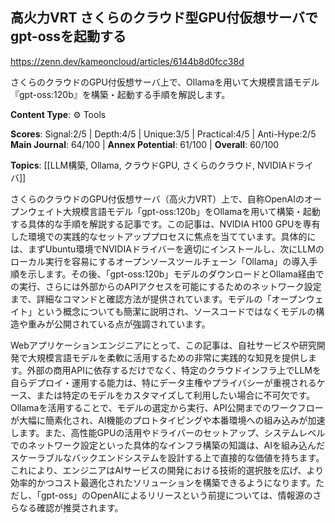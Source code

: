 ## 高火力VRT さくらのクラウド型GPU付仮想サーバでgpt-ossを起動する

https://zenn.dev/kameoncloud/articles/6144b8d0fcc38d

さくらのクラウドのGPU付仮想サーバ上で、Ollamaを用いて大規模言語モデル『gpt-oss:120b』を構築・起動する手順を解説します。

**Content Type**: ⚙️ Tools

**Scores**: Signal:2/5 | Depth:4/5 | Unique:3/5 | Practical:4/5 | Anti-Hype:2/5
**Main Journal**: 64/100 | **Annex Potential**: 61/100 | **Overall**: 60/100

**Topics**: [[LLM構築, Ollama, クラウドGPU, さくらのクラウド, NVIDIAドライバ]]

さくらのクラウドのGPU付仮想サーバ（高火力VRT）上で、自称OpenAIのオープンウェイト大規模言語モデル「gpt-oss:120b」をOllamaを用いて構築・起動する具体的な手順を解説する記事です。この記事は、NVIDIA H100 GPUを専有した環境での実践的なセットアッププロセスに焦点を当てています。具体的には、まずUbuntu環境でNVIDIAドライバーを適切にインストールし、次にLLMのローカル実行を容易にするオープンソースツールチェーン「Ollama」の導入手順を示します。その後、「gpt-oss:120b」モデルのダウンロードとOllama経由での実行、さらには外部からのAPIアクセスを可能にするためのネットワーク設定まで、詳細なコマンドと確認方法が提供されています。モデルの「オープンウェイト」という概念についても簡潔に説明され、ソースコードではなくモデルの構造や重みが公開されている点が強調されています。

Webアプリケーションエンジニアにとって、この記事は、自社サービスや研究開発で大規模言語モデルを柔軟に活用するための非常に実践的な知見を提供します。外部の商用APIに依存するだけでなく、特定のクラウドインフラ上でLLMを自らデプロイ・運用する能力は、特にデータ主権やプライバシーが重視されるケース、または特定のモデルをカスタマイズして利用したい場合に不可欠です。Ollamaを活用することで、モデルの選定から実行、API公開までのワークフローが大幅に簡素化され、AI機能のプロトタイピングや本番環境への組み込みが加速します。また、高性能GPUの活用やドライバーのセットアップ、システムレベルでのネットワーク設定といった具体的なインフラ構築の知識は、AIを組み込んだスケーラブルなバックエンドシステムを設計する上で直接的な価値を持ちます。これにより、エンジニアはAIサービスの開発における技術的選択肢を広げ、より効率的かつコスト最適化されたソリューションを構築できるようになります。ただし、「gpt-oss」のOpenAIによるリリースという前提については、情報源のさらなる確認が推奨されます。